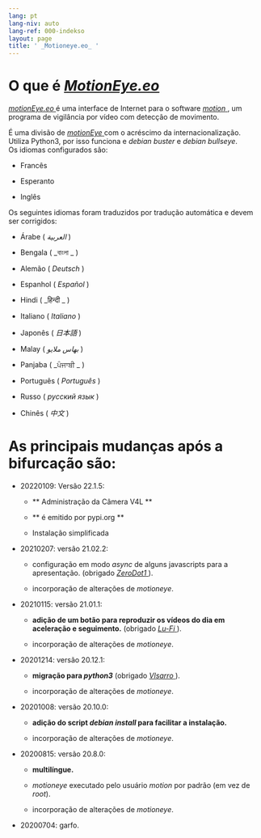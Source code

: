 ```yaml
---
lang: pt
lang-niv: auto
lang-ref: 000-indekso
layout: page
title: ' _Motioneye.eo_ '
---
```

# O que é [ _MotionEye.eo_ ](https://github.com/jmichault/motioneye.eo) 

[ _motionEye.eo_ ](https://github.com/jmichault/motioneye.eo) é uma interface de Internet para o software [ _motion_ ](https://motion-project.github.io/), um programa de vigilância por vídeo com detecção de movimento.

É uma divisão de [ _motionEye_ ](https://github.com/ccrisan/motioneye) com o acréscimo da internacionalização.  
Utiliza Python3, por isso funciona e _debian buster_ e _debian bullseye_.  
Os idiomas configurados são:   

* Francês  


* Esperanto  


* Inglês  



Os seguintes idiomas foram traduzidos por tradução automática e devem ser corrigidos:

* Árabe ( _العربية_ )


* Bengala ( _বাংলা _ )
  

  

* Alemão ( _Deutsch_ )


* Espanhol ( _Español_ )


* Hindi ( _हिन्दी _ )
  

  

* Italiano ( _Italiano_ )


* Japonês ( _日本語_ )


* Malay ( _بهاس ملايو_ )


* Panjaba ( _ਪੰਜਾਬੀ _ )
  

  

* Português ( _Português_ )


* Russo ( _русский язык_ )


* Chinês ( _中文_ )




# As principais mudanças após a bifurcação são:

* 20220109: Versão 22.1.5:  


  * ** Administração da Câmera V4L **  


  * ** é emitido por pypi.org **  


  * Instalação simplificada  


* 20210207: versão 21.02.2:


  * configuração em modo _async_ de alguns javascripts para a apresentação. (obrigado [ _ZeroDot1_ ]( https://github.com/ZeroDot1 ) ).


  * incorporação de alterações de _motioneye_.


* 20210115: versão 21.01.1:


  * **adição de um botão para reproduzir os vídeos do dia em aceleração e seguimento.** (obrigado [ _Lu-Fi_ ](https://github.com/Lu-Fi) ).


  * incorporação de alterações de _motioneye_.


* 20201214: versão 20.12.1:


  * **migração para _python3_** (obrigado [ _Vlsarro_ ](https://github.com/Vlsarro) ).


  * incorporação de alterações de _motioneye_.


* 20201008: versão 20.10.0:


  * **adição do script _debian install_ para facilitar a instalação.**


  * incorporação de alterações de _motioneye_.


* 20200815: versão 20.8.0:


  * **multilíngue.**


  * _motioneye_ executado pelo usuário _motion_ por padrão (em vez de _root_).


  * incorporação de alterações de _motioneye_.


* 20200704: garfo.



